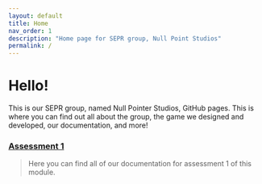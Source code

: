 ```yaml
---
layout: default
title: Home
nav_order: 1
description: "Home page for SEPR group, Null Point Studios"
permalink: /
---
```

# Hello! 
This is our SEPR group, named Null Pointer Studios, GitHub pages. This is where you can find out all about the group, the game we designed and developed, our documentation, and more!

### [Assessment 1](https://npstudios.github.io/assessments/#assessment-1)
> Here you can find all of our documentation for assessment 1 of this module. 
